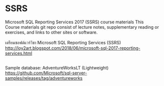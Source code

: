 # SSRS

Microsoft SQL Reporting Services 2017 (SSRS) course materials
This Course materials git repo consist of lecture notes, supplementary reading or exercises, and links to other sites or software.
<br><br>
เตรียมซอฟต์แวร์วิชา Microsoft SQL Reporting Services (SSRS)<br>
http://loy2art.blogspot.com/2018/06/microsoft-sql-2017-reporting-services.html <br><br>

Sample database: AdventureWorksLT (Lightweight)<br>
https://github.com/Microsoft/sql-server-samples/releases/tag/adventureworks <br><br>



